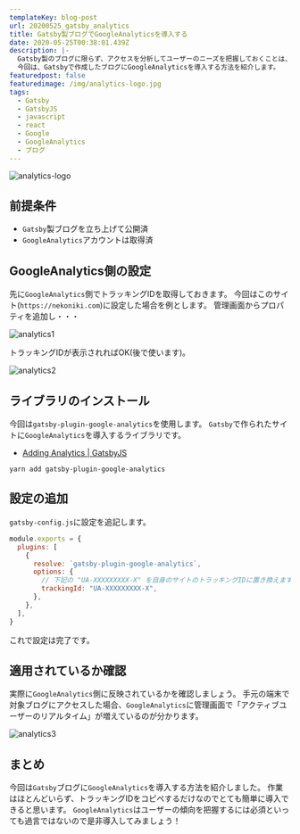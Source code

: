 ```yaml
---
templateKey: blog-post
url: 20200525_gatsby_analytics
title: Gatsby製ブログでGoogleAnalyticsを導入する
date: 2020-05-25T00:38:01.439Z
description: |-
  Gatsby製のブログに限らず、アクセスを分析してユーザーのニーズを把握しておくことは、有益なブログを作る上で欠かせない作業です。
  今回は、Gatsbyで作成したブログにGoogleAnalyticsを導入する方法を紹介します。
featuredpost: false
featuredimage: /img/analytics-logo.jpg
tags:
  - Gatsby
  - GatsbyJS
  - javascript
  - react
  - Google
  - GoogleAnalytics
  - ブログ
---
```

![analytics-logo](/img/analytics-logo.jpg "analytics-logo")

## 前提条件
- `Gatsby`製ブログを立ち上げて公開済
- `GoogleAnalytics`アカウントは取得済

## GoogleAnalytics側の設定
先に`GoogleAnalytics`側でトラッキングIDを取得しておきます。
今回はこのサイト(`https://nekoniki.com`)に設定した場合を例とします。
管理画面からプロパティを追加し・・・

![analytics1](/img/analytics1.png "analytics1")

トラッキングIDが表示されればOK(後で使います)。

![analytics2](/img/analytics2.png "analytics2")

## ライブラリのインストール
今回は`gatsby-plugin-google-analytics`を使用します。
`Gatsby`で作られたサイトに`GoogleAnalytics`を導入するライブラリです。
- [Adding Analytics | GatsbyJS](https://www.gatsbyjs.org/docs/adding-analytics/)

```shell
yarn add gatsby-plugin-google-analytics
```

## 設定の追加
`gatsby-config.js`に設定を追記します。

```javascript:title=gatsby.js
module.exports = {
  plugins: [
    {
      resolve: `gatsby-plugin-google-analytics`,
      options: {
        // 下記の "UA-XXXXXXXXX-X" を自身のサイトのトラッキングIDに置き換えます。
        trackingId: "UA-XXXXXXXXX-X",
      },
    },
  ],
}
```

これで設定は完了です。

## 適用されているか確認

実際に`GoogleAnalytics`側に反映されているかを確認しましょう。
手元の端末で対象ブログにアクセスした場合、`GoogleAnalytics`に管理画面で「アクティブユーザーのリアルタイム」が増えているのが分かります。

![analytics3](/img/analytics3.png "analytics3")

## まとめ
今回は`Gatsby`ブログに`GoogleAnalytics`を導入する方法を紹介しました。
作業はほとんどいらず、トラッキングIDをコピペするだけなのでとても簡単に導入できると思います。
`GoogleAnalytics`はユーザーの傾向を把握するには必須といっても過言ではないので是非導入してみましょう！